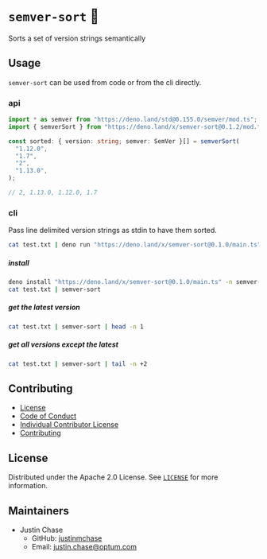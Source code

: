 # `semver-sort` 🦕

Sorts a set of version strings semantically

## Usage

`semver-sort` can be used from code or from the cli directly.

### api

```ts
import * as semver from "https://deno.land/std@0.155.0/semver/mod.ts";
import { semverSort } from "https://deno.land/x/semver-sort@0.1.2/mod.ts";

const sorted: { version: string; semver: SemVer }[] = semverSort(
  "1.12.0",
  "1.7",
  "2",
  "1.13.0",
);

// 2, 1.13.0, 1.12.0, 1.7
```

### cli

Pass line delimited version strings as stdin to have them sorted.

```sh
cat test.txt | deno run "https://deno.land/x/semver-sort@0.1.0/main.ts"
```

##### install

```sh
deno install "https://deno.land/x/semver-sort@0.1.0/main.ts" -n semver-sort
cat test.txt | semver-sort
```

##### get the latest version

```sh
cat test.txt | semver-sort | head -n 1
```

##### get all versions except the latest

```sh
cat test.txt | semver-sort | tail -n +2
```

## Contributing

- [License](./LICENSE)
- [Code of Conduct](./CODE_OF_CONDUCT.md)
- [Individual Contributor License](./INDIVIDUAL_CONTRIBUTOR_LICENSE.md)
- [Contributing](./CONTRIBUTING.md)

## License

Distributed under the Apache 2.0 License. See [`LICENSE`](./LICENSE) for more
information.

<!-- MAINTAINERS -->

## Maintainers

- Justin Chase
  - GitHub: [justinmchase](https://github.com/justinmchase)
  - Email: justin.chase@optum.com
